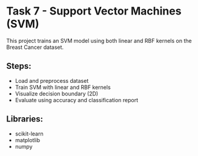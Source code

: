 # Task 7 - Support Vector Machines (SVM)

This project trains an SVM model using both linear and RBF kernels on the Breast Cancer dataset.

## Steps:
- Load and preprocess dataset
- Train SVM with linear and RBF kernels
- Visualize decision boundary (2D)
- Evaluate using accuracy and classification report

## Libraries:
- scikit-learn
- matplotlib
- numpy

